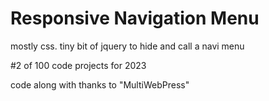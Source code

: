 # Responsive Navigation Menu

mostly css.  tiny bit of jquery to hide and call a navi menu

#2 of 100 code projects for 2023





code along  with thanks to "MultiWebPress"  
